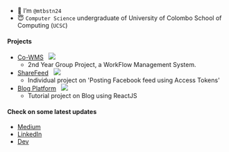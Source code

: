 - 👋 I’m `@mtbstn24` 
- 😇 `Computer Science` undergraduate of University of Colombo School of Computing (`UCSC`)

#### Projects
- [Co-WMS](https://github.com/CS41-UCSC/FINAL.git) &nbsp; ![](https://progress-bar.dev/100/)
  - 2nd Year Group Project, a WorkFlow Management System.
- [ShareFeed](https://github.com/mtbstn24/share-feed) &nbsp; ![](https://progress-bar.dev/100/)
   - Individual project on 'Posting Facebook feed using Access Tokens'
- [Blog Platform](https://github.com/mtbstn24/blog-platform)  &nbsp; ![](https://progress-bar.dev/75/)
  - Tutorial project on Blog using ReactJS

#### Check on some latest updates
- [Medium](https://medium.com/@marita.thushari)
- [LinkedIn](https://www.linkedin.com/in/marita-thushari-88ab331a4/)
- [Dev](https://dev.to/mtbstn24)
